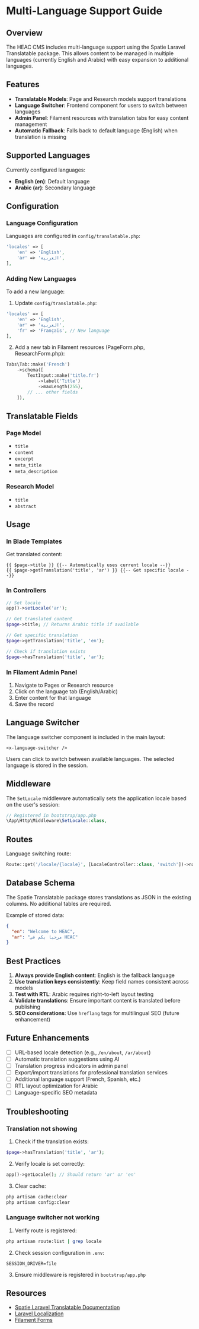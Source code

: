 # Multi-Language Support Guide

## Overview

The HEAC CMS includes multi-language support using the Spatie Laravel Translatable package. This allows content to be managed in multiple languages (currently English and Arabic) with easy expansion to additional languages.

## Features

- **Translatable Models**: Page and Research models support translations
- **Language Switcher**: Frontend component for users to switch between languages
- **Admin Panel**: Filament resources with translation tabs for easy content management
- **Automatic Fallback**: Falls back to default language (English) when translation is missing

## Supported Languages

Currently configured languages:
- **English (en)**: Default language
- **Arabic (ar)**: Secondary language

## Configuration

### Language Configuration

Languages are configured in `config/translatable.php`:

```php
'locales' => [
    'en' => 'English',
    'ar' => 'العربية',
],
```

### Adding New Languages

To add a new language:

1. Update `config/translatable.php`:
```php
'locales' => [
    'en' => 'English',
    'ar' => 'العربية',
    'fr' => 'Français', // New language
],
```

2. Add a new tab in Filament resources (PageForm.php, ResearchForm.php):
```php
Tabs\Tab::make('French')
    ->schema([
        TextInput::make('title.fr')
            ->label('Title')
            ->maxLength(255),
        // ... other fields
    ]),
```

## Translatable Fields

### Page Model
- `title`
- `content`
- `excerpt`
- `meta_title`
- `meta_description`

### Research Model
- `title`
- `abstract`

## Usage

### In Blade Templates

Get translated content:
```blade
{{ $page->title }} {{-- Automatically uses current locale --}}
{{ $page->getTranslation('title', 'ar') }} {{-- Get specific locale --}}
```

### In Controllers

```php
// Set locale
app()->setLocale('ar');

// Get translated content
$page->title; // Returns Arabic title if available

// Get specific translation
$page->getTranslation('title', 'en');

// Check if translation exists
$page->hasTranslation('title', 'ar');
```

### In Filament Admin Panel

1. Navigate to Pages or Research resource
2. Click on the language tab (English/Arabic)
3. Enter content for that language
4. Save the record

## Language Switcher

The language switcher component is included in the main layout:

```blade
<x-language-switcher />
```

Users can click to switch between available languages. The selected language is stored in the session.

## Middleware

The `SetLocale` middleware automatically sets the application locale based on the user's session:

```php
// Registered in bootstrap/app.php
\App\Http\Middleware\SetLocale::class,
```

## Routes

Language switching route:
```php
Route::get('/locale/{locale}', [LocaleController::class, 'switch'])->name('locale.switch');
```

## Database Schema

The Spatie Translatable package stores translations as JSON in the existing columns. No additional tables are required.

Example of stored data:
```json
{
  "en": "Welcome to HEAC",
  "ar": "مرحبا بكم في HEAC"
}
```

## Best Practices

1. **Always provide English content**: English is the fallback language
2. **Use translation keys consistently**: Keep field names consistent across models
3. **Test with RTL**: Arabic requires right-to-left layout testing
4. **Validate translations**: Ensure important content is translated before publishing
5. **SEO considerations**: Use `hreflang` tags for multilingual SEO (future enhancement)

## Future Enhancements

- [ ] URL-based locale detection (e.g., `/en/about`, `/ar/about`)
- [ ] Automatic translation suggestions using AI
- [ ] Translation progress indicators in admin panel
- [ ] Export/import translations for professional translation services
- [ ] Additional language support (French, Spanish, etc.)
- [ ] RTL layout optimization for Arabic
- [ ] Language-specific SEO metadata

## Troubleshooting

### Translation not showing

1. Check if the translation exists:
```php
$page->hasTranslation('title', 'ar');
```

2. Verify locale is set correctly:
```php
app()->getLocale(); // Should return 'ar' or 'en'
```

3. Clear cache:
```bash
php artisan cache:clear
php artisan config:clear
```

### Language switcher not working

1. Verify route is registered:
```bash
php artisan route:list | grep locale
```

2. Check session configuration in `.env`:
```env
SESSION_DRIVER=file
```

3. Ensure middleware is registered in `bootstrap/app.php`

## Resources

- [Spatie Laravel Translatable Documentation](https://github.com/spatie/laravel-translatable)
- [Laravel Localization](https://laravel.com/docs/localization)
- [Filament Forms](https://filamentphp.com/docs/forms)
